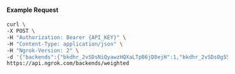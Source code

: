 <!-- Code generated for API Clients. DO NOT EDIT. -->

#### Example Request

```bash
curl \
-X POST \
-H "Authorization: Bearer {API_KEY}" \
-H "Content-Type: application/json" \
-H "Ngrok-Version: 2" \
-d '{"backends":{"bkdhr_2vSDsNiQyawzHQXaLTpB6jD8ejH":1,"bkdhr_2vSDsOg55XYeymJqnWXrur6jP0h":0},"description":"acme weighted","metadata":"{\"environment\": \"staging\"}"}' \
https://api.ngrok.com/backends/weighted
```
